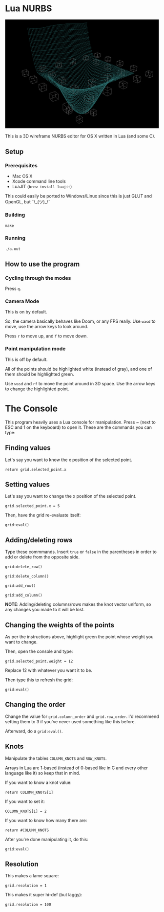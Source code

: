 # Lua NURBS

![](https://github.com/rweichler/lua_nurbs/raw/master/screen.png)

This is a 3D wireframe NURBS editor for OS X written in Lua (and some C).

## Setup

### Prerequisites

* Mac OS X
* Xcode command line tools
* LuaJIT (`brew install luajit`)

This could easily be ported to Windows/Linux since this is just GLUT and OpenGL, but ¯\\_(ツ)\_/¯

### Building

`make`

### Running

`./a.out`

## How to use the program

### Cycling through the modes

Press `q`.

### Camera Mode

This is on by default.

So, the camera basically behaves like Doom, or any FPS really. Use `wasd` to move, use the arrow keys to look around.

Press `r` to move up, and `f` to move down.

### Point manipulation mode

This is off by default.

All of the points should be highlighted white (instead of gray), and one of them should be highlighted green.

Use `wasd` and `rf` to move the point around in 3D space. Use the arrow keys to change the highlighted point.

# The Console

This program heavily uses a Lua console for manipulation. Press ~ (next to ESC and 1 on the keyboard) to open it. These are the commands you can type:

## Finding values

Let's say you want to know the x position of the selected point.

`return grid.selected_point.x`

## Setting values

Let's say you want to change the x position of the selected point.

`grid.selected_point.x = 5`

Then, have the grid re-evaluate itself:

`grid:eval()`

## Adding/deleting rows

Type these commmands. Insert `true` or `false` in the parentheses in order to add or delete from the opposite side.

`grid:delete_row()`

`grid:delete_column()`

`grid:add_row()`

`grid:add_column()`

**NOTE**: Adding/deleting columns/rows makes the knot vector uniform, so any changes you made to it will be lost.

## Changing the weights of the points

As per the instructions above, highlight green the point whose weight you want to change.

Then, open the console and type:

`grid.selected_point.weight = 12`

Replace 12 with whatever you want it to be.

Then type this to refresh the grid:

`grid:eval()`


## Changing the order

Change the value for `grid.column_order` and `grid.row_order`. I'd recommend setting them to 3 if you've never used something like this before.

Afterward, do a `grid:eval()`.

## Knots

Manipulate the tables `COLUMN_KNOTS` and `ROW_KNOTS`.

Arrays in Lua are 1-based (instead of 0-based like in C and every other language like it) so keep that in mind.

If you want to know a knot value:

`return COLUMN_KNOTS[1]`

If you want to set it:

`COLUMN_KNOTS[1] = 2`

If you want to know how many there are:

`return #COLUMN_KNOTS`

After you're done manipulating it, do this:

`grid:eval()`


## Resolution

This makes a lame square:

`grid.resolution = 1`

This makes it super hi-def (but laggy):

`grid.resolution = 100`
